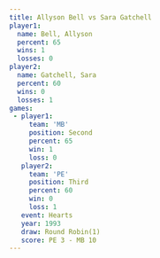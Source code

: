 ```yaml
---
title: Allyson Bell vs Sara Gatchell
player1:              
  name: Bell, Allyson 
  percent: 65         
  wins: 1             
  losses: 0           
player2:              
  name: Gatchell, Sara
  percent: 60         
  wins: 0             
  losses: 1           
games:
 - player1:          
     team: 'MB'      
     position: Second
     percent: 65     
     win: 1          
     loss: 0         
   player2:         
     team: 'PE'     
     position: Third
     percent: 60    
     win: 0         
     loss: 1        
   event: Hearts       
   year: 1993          
   draw: Round Robin(1)
   score: PE 3 - MB 10 
---
```

